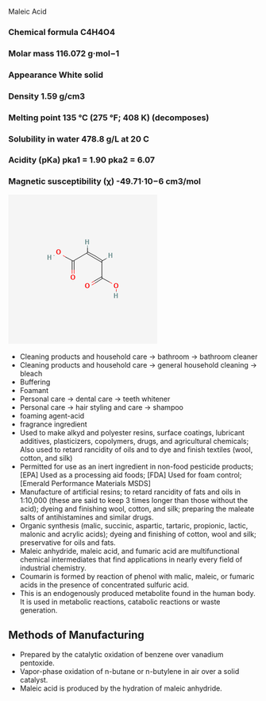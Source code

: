 Maleic Acid

### Chemical formula  C4H4O4
### Molar mass  116.072 g·mol−1
### Appearance  White solid
### Density 1.59 g/cm3 
### Melting point 135 °C (275 °F; 408 K) (decomposes)
### Solubility in water 478.8 g/L at 20 C
### Acidity (pKa) pka1 = 1.90 pka2 = 6.07 
### Magnetic susceptibility (χ) -49.71·10−6 cm3/mol

![maleicacidmolecule](../images/maleicacidmolecule.png)

* Cleaning products and household care \-\> bathroom \-\> bathroom cleaner  
* Cleaning products and household care \-\> general household cleaning \-\> bleach  
* Buffering  
* Foamant  
* Personal care \-\> dental care \-\> teeth whitener  
* Personal care \-\> hair styling and care \-\> shampoo  
* foaming agent-acid  
* fragrance ingredient  
* Used to make alkyd and polyester resins, surface coatings, lubricant additives, plasticizers, copolymers, drugs, and agricultural chemicals; Also used to retard rancidity of oils and to dye and finish textiles (wool, cotton, and silk)  
* Permitted for use as an inert ingredient in non-food pesticide products; \[EPA\] Used as a processing aid foods; \[FDA\] Used for foam control; \[Emerald Performance Materials MSDS\]  
* Manufacture of artificial resins; to retard rancidity of fats and oils in 1:10,000 (these are said to keep 3 times longer than those without the acid); dyeing and finishing wool, cotton, and silk; preparing the maleate salts of antihistamines and similar drugs.  
* Organic synthesis (malic, succinic, aspartic, tartaric, propionic, lactic, malonic and acrylic acids); dyeing and finishing of cotton, wool and silk; preservative for oils and fats.  
* Maleic anhydride, maleic acid, and fumaric acid are multifunctional chemical intermediates that find applications in nearly every field of industrial chemistry.  
* Coumarin is formed by reaction of phenol with malic, maleic, or fumaric acids in the presence of concentrated sulfuric acid.  
* This is an endogenously produced metabolite found in the human body. It is used in metabolic reactions, catabolic reactions or waste generation.  
 ##  Methods of Manufacturing  
  * Prepared by the catalytic oxidation of benzene over vanadium pentoxide.  
  * Vapor-phase oxidation of n-butane or n-butylene in air over a solid catalyst.  
  * Maleic acid is produced by the hydration of maleic anhydride.